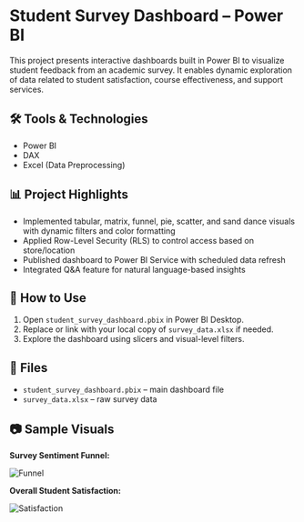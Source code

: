 # Student Survey Dashboard – Power BI

This project presents interactive dashboards built in Power BI to visualize student feedback from an academic survey. It enables dynamic exploration of data related to student satisfaction, course effectiveness, and support services.

## 🛠️ Tools & Technologies
- Power BI
- DAX
- Excel (Data Preprocessing)

## 📊 Project Highlights
- Implemented tabular, matrix, funnel, pie, scatter, and sand dance visuals with dynamic filters and color formatting
- Applied Row-Level Security (RLS) to control access based on store/location
- Published dashboard to Power BI Service with scheduled data refresh
- Integrated Q&A feature for natural language-based insights

## 🚀 How to Use
1. Open `student_survey_dashboard.pbix` in Power BI Desktop.
2. Replace or link with your local copy of `survey_data.xlsx` if needed.
3. Explore the dashboard using slicers and visual-level filters.

## 📁 Files
- `student_survey_dashboard.pbix` – main dashboard file
- `survey_data.xlsx` – raw survey data

## 📷 Sample Visuals

**Survey Sentiment Funnel:**

![Funnel](images/funnel_visual.png)

**Overall Student Satisfaction:**

![Satisfaction](images/satisfaction_chart.png)
